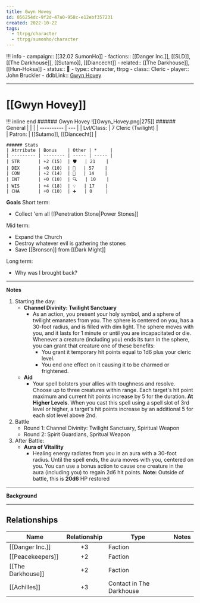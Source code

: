 ```yaml
---
title: Gwyn Hovey
id: 856254dc-9f2d-47a0-958c-e12ebf357231
created: 2022-10-22
tags:
  - ttrpg/character
  - ttrpg/sumonho/character
---
```



!!! info
    - campaign:: [[32.02 SumonHo]]
    - factions:: [[Danger Inc.]], [[SLD]], [[The Darkhouse]], [[Sutamo]], [[Diancecht]]
    - related::  [[The Darkhouse]], [[Hun-Hoksa]]
    - status:: 💓
    - type:: character, ttrpg
    - class:: Cleric
    - player:: John Bruckler
    - ddbLink:: [Gwyn Hovey](https://www.dndbeyond.com/characters/34229693)

---

# [[Gwyn Hovey]]

!!! inline end
    ###### Gwyn Hovey
    ![[Gwyn_Hovey.png|275]]
    ###### General
    |            |     | 
    | ---------- | --- | 
    | Lvl/Class: |   7 Cleric (Twilight)  |  
    | Patron:    |    [[Sutamo]], [[Diancecht]] | 

    ###### Stats
    | Atrribute | Bonus    | Other | *     |
    | --------- | -------- | ----- | ----- |
    | STR       | +2 (15)  | 🛡️   | 21    |
    | DEX       | +0 (10)  | 💖   | 57    |
    | CON       | +2 (14)  | 👀   | 14    |
    | INT       | +0 (10)  | 🔍   | 10    |
    | WIS       | +4 (18)  | 💡   | 17    |
    | CHA       | +0 (10)  | ➕   | 0     |


**Goals**
Short term:
 - Collect 'em all [[Penetration Stone|Power Stones]]

Mid term:
- Expand the Church
- Destroy whatever evil is gathering the stones
- Save [[Bronson]] from [[Dark Might]]

Long term:
- Why was I brought back?
---
**Notes**
1. Starting the day:
    - **Channel Divinity: Twilight Sanctuary**
        - As an action, you present your holy symbol, and a sphere of twilight emanates from you. The sphere is centered on you, has a 30-foot radius, and is filled with dim light. The sphere moves with you, and it lasts for 1 minute or until you are incapacitated or die. Whenever a creature (including you) ends its turn in the sphere, you can grant that creature one of these benefits:
            - You grant it temporary hit points equal to 1d6 plus your cleric level.
            - You end one effect on it causing it to be charmed or frightened.
    - **Aid**
        - Your spell bolsters your allies with toughness and resolve. Choose up to three creatures within range. Each target's hit point maximum and current hit points increase by 5 for the duration.
          **At Higher Levels**. When you cast this spell using a spell slot of 3rd level or higher, a target's hit points increase by an additional 5 for each slot level above 2nd.
2. Battle
    - Round 1: Channel Divinity: Twilight Sanctuary, Spiritual Weapon
    - Round 2: Spirit Guardians, Spritual Weapon
3. After Battle:
    - **Aura of Vitaility**
        - Healing energy radiates from you in an aura with a 30-foot radius. Until the spell ends, the aura moves with you, centered on you. You can use a bonus action to cause one creature in the aura (including you) to regain 2d6 hit points.
          **Note:** Outside of battle, this is **20d6** HP restored
---
**Background**

---

## Relationships

| Name      | Relationship | Type        | Notes |
| ----------------- |:------------:| ------------------------ | --- |
| [[Danger Inc.]]   |      +3      | Faction                  | |
| [[Peacekeepers]]  |      +2      | Faction                  | |
| [[The Darkhouse]] |      +2      | Faction                  | |
| [[Achilles]]      |      +3      | Contact in The Darkhouse | |

